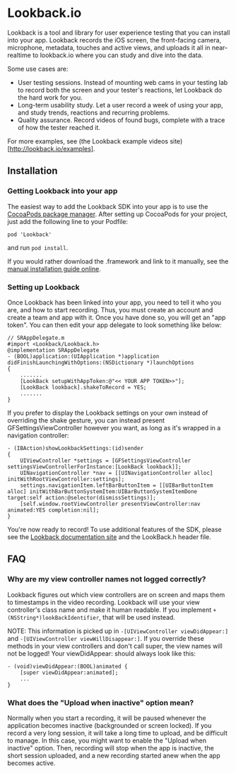 Lookback.io
===========

Lookback is a tool and library for user experience testing that you can install into your app. Lookback records the iOS screen, the front-facing camera, microphone, metadata, touches and active views, and uploads it all in near-realtime to lookback.io where you can study and dive into the data.

Some use cases are:

* User testing sessions. Instead of mounting web cams in your testing lab to record both the screen and your tester's reactions, let Lookback do the hard work for you.
* Long-term usability study. Let a user record a week of using your app, and study trends, reactions and recurring problems.
* Quality assurance. Record videos of found bugs, complete with a trace of how the tester reached it.

For more examples, see (the Lookback example videos site)[http://lookback.io/examples].

## Installation

### Getting Lookback into your app

The easiest way to add the Lookback SDK into your app is to use the [CocoaPods package manager](http://cocoapods.org). After setting up CocoaPods for your project, just add the following line to your Podfile:

    pod 'Lookback'

and run `pod install`.

If you would rather download the .framework and link to it manually, see the [manual installation guide online](http://lookback.io/docs/install-using-cocoapods).

### Setting up Lookback

Once Lookback has been linked into your app, you need to tell it who you are, and how to start recording. Thus, you must create an account and create a team and app with it. Once you have done so, you will get an "app token". You can then edit your app delegate to look something like below:

	// SRAppDelegate.m
	#import <Lookback/Lookback.h>
	@implementation SRAppDelegate	
	- (BOOL)application:(UIApplication *)application didFinishLaunchingWithOptions:(NSDictionary *)launchOptions
	{
		.......
		[LookBack setupWithAppToken:@"<< YOUR APP TOKEN>>"];
		[LookBack lookback].shakeToRecord = YES;
		.......
	}

If you prefer to display the Lookback settings on your own instead of overriding the shake gesture, you can instead present GFSettingsViewController however you want, as long as it's wrapped in a navigation controller:

	- (IBAction)showLookbackSettings:(id)sender
	{
		UIViewController *settings = [GFSettingsViewController settingsViewControllerForInstance:[LookBack lookback]];
		UINavigationController *nav = [[UINavigationController alloc] initWithRootViewController:settings];
		settings.navigationItem.leftBarButtonItem = [[UIBarButtonItem alloc] initWithBarButtonSystemItem:UIBarButtonSystemItemDone target:self action:@selector(dismissSettings)];
		[self.window.rootViewController presentViewController:nav animated:YES completion:nil];
	}

You're now ready to record! To use additional features of the SDK, please see the [Lookback documentation site](http://lookback.io/docs/customizing) and the LookBack.h header file.

## FAQ

### Why are my view controller names not logged correctly?

Lookback figures out which view controllers are on screen and maps them to timestamps in the video recording. Lookback will use your view controller's class name and make it human readable. If you implement `+(NSString*)lookBackIdentifier`, that will be used instead.

NOTE: This information is picked up in `-[UIViewController viewDidAppear:]` and `-[UIViewController viewWillDisappear:]`. If you override these methods in your view controllers and don't call super, the view names will not be logged! Your viewDidAppear: should always look like this:

	- (void)viewDidAppear:(BOOL)animated {
		[super viewDidAppear:animated];
		...
	}

### What does the "Upload when inactive" option mean?

Normally when you start a recording, it will be paused whenever the application becomes inactive (backgrounded or screen locked). If you record a very long session, it will take a long time to upload, and be difficult to manage. In this case, you might want to enable the "Upload when inactive" option. Then, recording will stop when the app is inactive, the short session uploaded, and a new recording started anew when the app becomes active.
